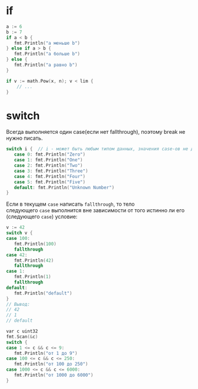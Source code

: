# if
```go
a := 6  
b := 7  
if a < b {  
   fmt.Println("a меньше b")  
} else if a > b {  
   fmt.Println("a больше b")  
} else {  
   fmt.Println("a равно b")  
}

if v := math.Pow(x, n); v < lim {  
	// ...  
}
```

# switch
Всегда выполняется один case(если нет fallthrough), поэтому break не нужно писать.
```go
switch i {  // i - может быть любым типом данных, значения case-ов не должны повторяться
   case 0: fmt.Println("Zero")  
   case 1: fmt.Println("One")  
   case 2: fmt.Println("Two")  
   case 3: fmt.Println("Three")  
   case 4: fmt.Println("Four")  
   case 5: fmt.Println("Five")  
   default: fmt.Println("Unknown Number")  
}
```
Если в текущем `case` написать `fallthrough`, то тело следующего `case` выполнится вне зависимости от того истинно ли его (следующего `case`) условие:

```go
v := 42  
switch v {  
case 100:  
   fmt.Println(100)  
   fallthrough  
case 42:  
   fmt.Println(42)  
   fallthrough  
case 1:  
   fmt.Println(1)  
   fallthrough  
default:  
   fmt.Println("default")  
}  
// Вывод:  
// 42  
// 1  
// default
```

```cpp
var c uint32  
fmt.Scan(&c)  
switch {  
case 1 <= c && c <= 9:  
   fmt.Println("от 1 до 9")  
case 100 <= c && c <= 250:  
   fmt.Println("от 100 до 250")  
case 1000 <= c && c <= 6000:  
   fmt.Println("от 1000 до 6000")  
}
```
